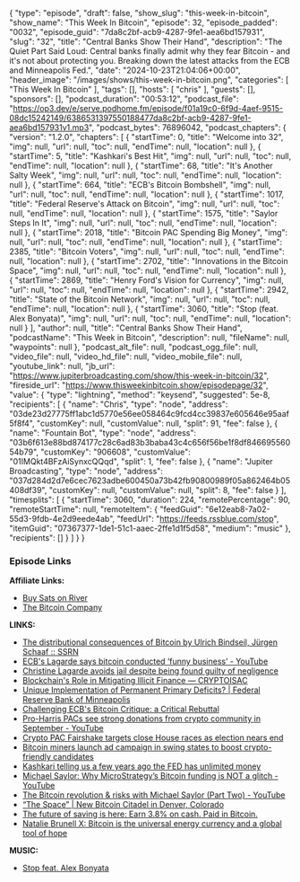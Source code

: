 {
  "type": "episode",
  "draft": false,
  "show_slug": "this-week-in-bitcoin",
  "show_name": "This Week In Bitcoin",
  "episode": 32,
  "episode_padded": "0032",
  "episode_guid": "7da8c2bf-acb9-4287-9fe1-aea6bd157931",
  "slug": "32",
  "title": "Central Banks Show Their Hand",
  "description": "The Quiet Part Said Loud: Central banks finally admit why they fear Bitcoin - and it's not about protecting you. Breaking down the latest attacks from the ECB and Minneapolis Fed.",
  "date": "2024-10-23T21:04:06+00:00",
  "header_image": "/images/shows/this-week-in-bitcoin.png",
  "categories": [
    "This Week In Bitcoin"
  ],
  "tags": [],
  "hosts": [
    "chris"
  ],
  "guests": [],
  "sponsors": [],
  "podcast_duration": "00:53:12",
  "podcast_file": "https://op3.dev/e/serve.podhome.fm/episode/f01a19c0-6f9d-4aef-9515-08dc15242149/6386531397550188477da8c2bf-acb9-4287-9fe1-aea6bd157931v1.mp3",
  "podcast_bytes": 76896042,
  "podcast_chapters": {
    "version": "1.2.0",
    "chapters": [
      {
        "startTime": 0,
        "title": "Welcome into 32",
        "img": null,
        "url": null,
        "toc": null,
        "endTime": null,
        "location": null
      },
      {
        "startTime": 5,
        "title": "Kashkari's Best Hit",
        "img": null,
        "url": null,
        "toc": null,
        "endTime": null,
        "location": null
      },
      {
        "startTime": 68,
        "title": "It's Another Salty Week",
        "img": null,
        "url": null,
        "toc": null,
        "endTime": null,
        "location": null
      },
      {
        "startTime": 664,
        "title": "ECB's Bitcoin Bombshell",
        "img": null,
        "url": null,
        "toc": null,
        "endTime": null,
        "location": null
      },
      {
        "startTime": 1017,
        "title": "Federal Reserve's Attack on Bitcoin",
        "img": null,
        "url": null,
        "toc": null,
        "endTime": null,
        "location": null
      },
      {
        "startTime": 1575,
        "title": "Saylor Steps In It",
        "img": null,
        "url": null,
        "toc": null,
        "endTime": null,
        "location": null
      },
      {
        "startTime": 2018,
        "title": "Bitcoin PAC Spending Big Money",
        "img": null,
        "url": null,
        "toc": null,
        "endTime": null,
        "location": null
      },
      {
        "startTime": 2385,
        "title": "Bitcoin Voters",
        "img": null,
        "url": null,
        "toc": null,
        "endTime": null,
        "location": null
      },
      {
        "startTime": 2702,
        "title": "Innovations in the Bitcoin Space",
        "img": null,
        "url": null,
        "toc": null,
        "endTime": null,
        "location": null
      },
      {
        "startTime": 2869,
        "title": "Henry Ford's Vision for Currency",
        "img": null,
        "url": null,
        "toc": null,
        "endTime": null,
        "location": null
      },
      {
        "startTime": 2942,
        "title": "State of the Bitcoin Network",
        "img": null,
        "url": null,
        "toc": null,
        "endTime": null,
        "location": null
      },
      {
        "startTime": 3060,
        "title": "Stop (feat. Alex Bonyata)",
        "img": null,
        "url": null,
        "toc": null,
        "endTime": null,
        "location": null
      }
    ],
    "author": null,
    "title": "Central Banks Show Their Hand",
    "podcastName": "This Week in Bitcoin",
    "description": null,
    "fileName": null,
    "waypoints": null
  },
  "podcast_alt_file": null,
  "podcast_ogg_file": null,
  "video_file": null,
  "video_hd_file": null,
  "video_mobile_file": null,
  "youtube_link": null,
  "jb_url": "https://www.jupiterbroadcasting.com/show/this-week-in-bitcoin/32",
  "fireside_url": "https://www.thisweekinbitcoin.show/episodepage/32",
  "value": {
    "type": "lightning",
    "method": "keysend",
    "suggested": 5e-8,
    "recipients": [
      {
        "name": "Chris",
        "type": "node",
        "address": "03de23d27775ff1abc1d5770e56ee058464c9fcd4cc39837e605646e95aaf5f8f4",
        "customKey": null,
        "customValue": null,
        "split": 91,
        "fee": false
      },
      {
        "name": "Fountain Bot",
        "type": "node",
        "address": "03b6f613e88bd874177c28c6ad83b3baba43c4c656f56be1f8df84669556054b79",
        "customKey": "906608",
        "customValue": "01IMQkt4BFzAiSynxcQQqd",
        "split": 1,
        "fee": false
      },
      {
        "name": "Jupiter Broadcasting",
        "type": "node",
        "address": "037d284d2d7e6cec7623adbe600450a73b42fb90800989f05a862464b05408df39",
        "customKey": null,
        "customValue": null,
        "split": 8,
        "fee": false
      }
    ],
    "timesplits": [
      {
        "startTime": 3060,
        "duration": 224,
        "remotePercentage": 90,
        "remoteStartTime": null,
        "remoteItem": {
          "feedGuid": "6e12eab8-7a02-55d3-9fdb-4e2d9eede4ab",
          "feedUrl": "https://feeds.rssblue.com/stop",
          "itemGuid": "07367377-1de1-51c1-aaec-2ffe1d1f5d58",
          "medium": "music"
        },
        "recipients": []
      }
    ]
  }
}


### Episode Links

**Affiliate Links:**

* [Buy Sats on River](https://river.com/signup?r=3CT4V56E)
* [The Bitcoin Company](https://app.thebitcoincompany.com/signup?ref=JUPITER)

**LINKS:**

* [The distributional consequences of Bitcoin by Ulrich Bindseil, Jürgen Schaaf :: SSRN](https://papers.ssrn.com/sol3/papers.cfm?abstract_id=4985877)
* [ECB's Lagarde says bitcoin conducted ‘funny business’ - YouTube](https://www.youtube.com/watch?v=ImXHelK0J1g)
* [Christine Lagarde avoids jail despite being found guilty of negligence](https://news.sky.com/story/court-finds-imf-chief-christine-lagarde-guilty-of-criminal-negligence-10702431)
* [Blockchain's Role in Mitigating Illicit Finance — CRYPTOISAC](https://www.cryptoisac.org/news-member-content/blockchains-role-in-mitigating-illicit-finance)
* [Unique Implementation of Permanent Primary Deficits? | Federal Reserve Bank of Minneapolis](https://www.minneapolisfed.org/research/working-papers/unique-implementation-of-permanent-primary-deficits)
* [Challenging ECB's Bitcoin Critique: a Critical Rebuttal](https://www.murrayrudd.pro/challenging-bias-in-the-ecbs-bitcoin-analysis/)
* [Pro-Harris PACs see strong donations from crypto community in September - YouTube](https://www.youtube.com/watch?v=pKiA43tKuIM)
* [Crypto PAC Fairshake targets close House races as election nears end](https://www.cnbc.com/2024/10/20/crypto-pac-fairshake-targets-close-house-races-as-election-nears-end.html)
* [Bitcoin miners launch ad campaign in swing states to boost crypto-friendly candidates ](https://www.foxbusiness.com/politics/bitcoin-miners-launch-ad-campaign-swing-states-boost-crypto-friendly-candidates)
* [Kashkari telling us a few years ago the FED has unlimited money](https://x.com/qcapital2020/status/1775966557425864705)
* [Michael Saylor: Why MicroStrategy’s Bitcoin funding is NOT a glitch - YouTube](https://www.youtube.com/watch?v=eThjo9wYoF0)
* [The Bitcoin revolution & risks with Michael Saylor (Part Two) - YouTube](https://www.youtube.com/watch?v=DevkAbG1mGc)
* [“The Space” | New Bitcoin Citadel in Denver, Colorado](https://bitcoinnews.com/opinion/denver-new-bitcoin-citadel-the-space/)
* [The future of saving is here: Earn 3.8% on cash. Paid in Bitcoin.](https://blog.river.com/bitcoin-interest-on-cash/)
* [Natalie Brunell X: Bitcoin is the universal energy currency and a global tool of hope](https://x.com/natbrunell/status/1848554857025736943)

**MUSIC:**

* [Stop feat. Alex Bonyata](https://podcastindex.org/podcast/7000726?episode=27023396650)
